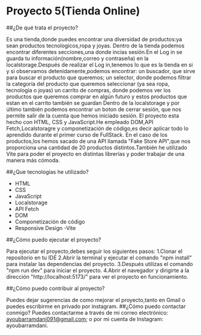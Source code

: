 # Proyecto 5(Tienda Online)

##¿De qué trata el proyecto?

Es una tienda,donde puedes encontrar una diversidad de productos:ya sean productos tecnologicos,ropa y joyas.
Dentro de la tienda podemos encontrar diferentes secciones,una donde incias sesión.En el Log in se guarda tu información(nombre,correo y contraseña) en la
localstorage.Después de realizar el Log in,tenemos lo que es la tienda en si y si observamos detenidamente,podemos encontrar:
un buscador, que sirve para buscar el producto que queremos; un selector, donde podemos filtrar la categoría del producto que queremos seleccionar (ya sea ropa, tecnología o joyas) un carrito de compras, donde podemos ver los productos que queremos comprar en algún futuro y estos productos que estan en el carrito también se guardan Dentro
de la localstorage y por último también podemos encontrar un boton de cerrar sesión, que nos permite salir de la cuenta que hemos iniciado sesión.
El proyecto esta hecho con HTML, CSS y JavaScript.He empleado DOM,API Fetch,Localstoragre y componetización de código,es decir aplicar todo lo aprendido durante el primer curso de FullStack.
En el caso de los productos,los hemos sacado de una API llamada "Fake Store API",que nos proporciona una cantidad de 20 productos distintos.También he utilizado Vite para poder el proyecto en distintas librerías y poder trabajar de una manera más cómoda.


##¿Que tecnologías he utilizado?
- HTML
- CSS
- JavaScript
- Localstorage
- API Fetch
- DOM
- Componetización de código
- Responsive Design
-Vite

##¿Cómo puedo ejecutar el proyecto?

Para ejecutar el proyecto,debes seguir los siguientes pasos:
1.Clonar el repositorio en tu IDE
2.Abrir la terminal y ejecutar el comando "npm install" para instalar las dependencias del proyecto.
3.Después utilizas el comando "npm run dev" para iniciar el proyecto.
4.Abrir el navegador y dirigirte a la dirección "http://localhost:5173/" para ver el proyecto en funcionamiento.

##¿Cómo puedo contribuir al proyecto?

Puedes dejar sugerencias de como mejorar el proyecto,tanto en Gmail o puedes escribirme en privado por instagram.
##¿Cómo puedo contactar conmigo?
Puedes contactarme a través de mi correo electrónico: ayoubarramdani091@gmail.com;
o por mi cuenta de Instagram: ayoubarramdani.




